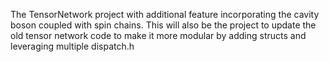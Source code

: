 The TensorNetwork project with additional feature incorporating the cavity boson coupled with spin chains. This will also be the project to update the old tensor network code to make it more modular by adding structs and leveraging multiple dispatch.h
